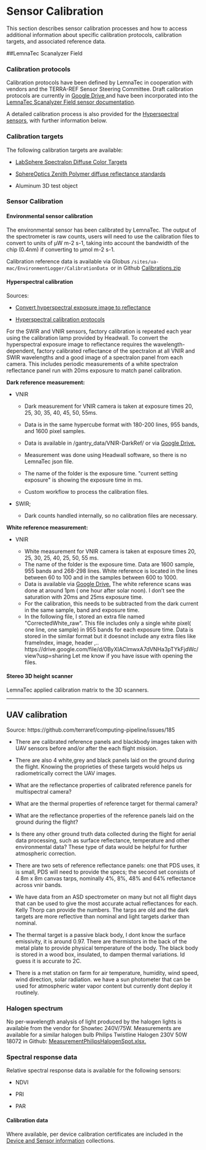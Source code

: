 # Sensor Calibration

This section describes sensor calibration processes and how to access additional information about specific  calibration protocols, calibration targets, and associated reference data.



##LemnaTec Scanalyzer Field
### Calibration protocols

Calibration protocols have been defined by LemnaTec in cooperation with vendors and the TERRA-REF Sensor Steering Committee. Draft calibration protocols are currently in [Google Drive ](https://docs.google.com/document/d/132_dkGAIQJ3cG7bQkPIkX7-RgXyWLDoQWJFDj5c-5uU/edit)and have been incorporated into the [LemnaTec Scanalyzer Field sensor documentation](https://terraref.ncsa.illinois.edu/clowder/datasets/58178ee54f0ce77b66561602).

A detailed calibration process is also provided for the [Hyperspectral sensors](https://docs.google.com/document/d/1w_zHHlrPVKsy1mnW9wrVzAU2edVqZH8i1IZa5BZxVpo/edit#heading=h.jjfbhbos05cc), with further information below.

### Calibration targets

The following calibration targets are available:

* [LabSphere Spectralon Diffuse Color Targets](https://terraref.ncsa.illinois.edu/clowder/datasets/5817c7c84f0c63f2a8ca5e6c)

* [SphereOptics Zenith Polymer diffuse reflectance standards](https://terraref.ncsa.illinois.edu/clowder/datasets/5818bb544f0c63f2a8d20963)

* Aluminum 3D test object


### Sensor Calibration

#### Environmental sensor calibration

The environmental sensor has been calibrated by LemnaTec. The output of the spectrometer is raw counts, users will need to use the calibration files to convert to units of  µW m-2 s-1, taking into account the bandwidth of the chip \(0.4nm\) if converting to µmol m-2 s-1.

Calibration reference data is available via Globus `/sites/ua-mac/EnvironmentLogger/CalibrationData `or in Github [Calibrations.zip](https://github.com/terraref/reference-data/files/250620/Calibrations.zip)

#### Hyperspectral calibration

Sources:

* [Convert hyperspectral exposure image to reflectance](https://github.com/terraref/computing-pipeline/issues/88)

* [Hyperspectral calibration protocols](https://docs.google.com/document/d/1w_zHHlrPVKsy1mnW9wrVzAU2edVqZH8i1IZa5BZxVpo)


For the SWIR and VNIR sensors, factory calibration is repeated each year using the calibration lamp provided by Headwall. 
To convert the hyperspectral exposure image to reflectance requires the wavelength-dependent, factory calibrated reflectance of the spectralon at all VNIR and SWIR wavelengths and a good image of a spectralon panel from each camera. This includes periodic measurements of a white spectralon reflectance panel run with 20ms exposure to match panel calibration.

**Dark reference measurement:**

* VNIR

  * Dark measurement for VNIR camera is taken at exposure times 20, 25, 30, 35, 40, 45, 50, 55ms.

  * Data is in the same hypercube format with 180-200 lines, 955 bands, and 1600 pixel samples.

  * Data is available in \/gantry\_data\/VNIR-DarkRef\/ or via [Google Drive.](https://drive.google.com/file/d/0B9h5V5JdLLXmSkdpTmd6QmN3dTQ/view?usp=sharing)

  * Measurement was done using Headwall software, so there is no LemnaTec json file. 
  * The name of the folder is the exposure time.   "current setting exposure" is showing the exposure time in ms.
  * Custom workflow to process the calibration files.

* SWIR;

  * Dark counts handled internally, so no calibration files are necessary.


**White reference measurement:**

* VNIR

  * White measurement for VNIR camera is taken at exposure times 20, 25, 30, 25, 40, 25, 50, 55 ms.
  * The name of the folder is the exposure time. Data are 1600 sample, 955 bands and 268-298 lines. White reference is located in the lines between 60 to 100 and in the samples between 600 to 1000.
  * Data is available via [Google Drive.](https://drive.google.com/file/d/0ByXIACImwxA7akhfLTdTS01vTTA/view?usp=sharing)
    The white reference scans was done at around 1pm \( one hour after solar noon\). I don’t see the saturation with 20ms and 25ms exposure time. 
  * For the calibration, this needs to be subtracted from the dark current in the same sample, band and exposure time.
  * In the following file, I stored an extra file named "CorrectedWhite\_raw". This file includes only a single white pixel\( one line, one sample\) in 955 bands for each exposure time. Data is stored in the similar format but it doesnot include any extra files like frameIndex, image, header ,..
    https:\/\/drive.google.com\/file\/d\/0ByXIACImwxA7dVNHa3pTYkFjdWc\/view?usp=sharing
    Let me know if you have issue with opening the files. 


#### Stereo 3D height scanner

LemnaTec applied calibration matrix to the 3D scanners.

__________________________

## UAV calibration

Source: https:\/\/github.com\/terraref\/computing-pipeline\/issues\/185

* There are calibrated reference panels and blackbody images taken with UAV sensors before and\/or after the each flight mission.

* There are also 4 white,grey and black panels laid on the ground during the flight. Knowing the proprieties of these targets would helps us radiometrically correct the UAV images.

* What are the reflectance properties of calibrated reference panels for multispectral camera?

* What are the thermal properties of reference target for thermal camera?

* What are the reflectance properties of the reference panels laid on the ground during the flight?
* Is there any other ground truth data collected during the flight for aerial data processing, such as surface reflectance, temperature and other environmental data? These type of data would be helpful for further atmospheric correction.

* There are two sets of reference reflectance panels: one that PDS uses, it is small, PDS will need to provide the specs; the second set consists of 4 8m x 8m canvas tarps, nominally 4%, 8%, 48% and 64% reflectance across vnir bands.

* We have data from an ASD spectrometer on many but not all flight days that can be used to give the most accurate actual reflectances for each. Kelly Thorp can provide the numbers. The tarps are old and the dark targets are more reflective than nominal and light targets darker than nominal.

* The thermal target is a passive black body, I dont know the surface emissivity, it is around 0.97. There are thermistors in the back of the metal plate to provide physical temperature of the body. The black body is stored in a wood box, insulated, to dampen thermal variations. Id guess it is accurate to 2C.
* There is a met station on farm for air temperature, humidity, wind speed, wind direction, solar radiation. we have a sun photometer that can be used for atmospheric water vapor content but currently dont deploy it routinely.

### Halogen spectrum

No per-wavelength analysis of light produced by the halogen lights is available from the vendor for Showtec 240V\/75W. Measurements are available for a similar halogen bulb Philips Twistline Halogen 230V 50W 18072 in Github: [MeasurementPhilipsHalogenSpot.xlsx.](https://github.com/terraref/reference-data/files/498197/MeasurementPhilipsHalogenSpot.xlsx)

### Spectral response data

Relative spectral response data is available for the following sensors:

* NDVI

* PRI
* PAR



#### Calibration data

Where available, per device calibration certificates are included in the [Device and Sensor information](https://terraref.ncsa.illinois.edu/clowder/datasets/5818bb544f0c63f2a8d20963) collections.

